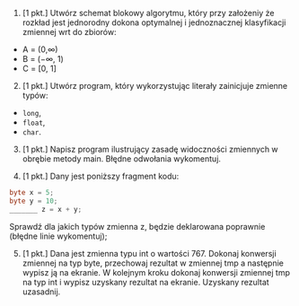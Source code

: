 1. [1 pkt.] Utwórz schemat blokowy algorytmu, który przy założeniy że rozkład jest jednorodny dokona optymalnej i jednoznacznej klasyfikacji zmiennej wrt do zbiorów:

* A = (0,∞)
* B = (−∞, 1)
* C = [0, 1]

2. [1 pkt.] Utwórz program, który wykorzystując literały zainicjuje zmienne typów:
* `long`,
* `float`,
* `char`.

3. [1 pkt.] Napisz program ilustrujący zasadę widoczności zmiennych w obrębie metody main. Błędne odwołania wykomentuj.

4. [1 pkt.] Dany jest poniższy fragment kodu:
``` java
byte x = 5;
byte y = 10;
_______ z = x + y;
```

Sprawdź dla jakich typów zmienna z, będzie deklarowana poprawnie (błędne linie wykomentuj);

5. [1 pkt.] Dana jest zmienna typu int o wartości 767. Dokonaj konwersji zmiennej na typ byte, przechowaj rezultat w zmiennej tmp a następnie wypisz ją na ekranie. W kolejnym kroku dokonaj konwersji zmiennej tmp na typ int i wypisz uzyskany rezultat na ekranie. Uzyskany rezultat uzasadnij.